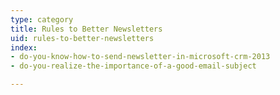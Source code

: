 ```yaml
---
type: category
title: Rules to Better Newsletters
uid: rules-to-better-newsletters
index:
- do-you-know-how-to-send-newsletter-in-microsoft-crm-2013
- do-you-realize-the-importance-of-a-good-email-subject

---
```




